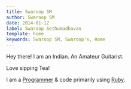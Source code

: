 ```yaml
---
title: Swaroop SM
author: Swaroop SM
date: 2014-01-12
label: Swaroop Sethumadhavan
template: home
keywords: Swaroop SM, Swaroop's, Home
---
```

Hey there! I am an Indian. An Amateur Guitarist.

Love sipping Tea!

I am a [Programmer](http://en.wikipedia.org/wiki/Programmer) & code primarily using [Ruby](http://ruby-lang.org).

